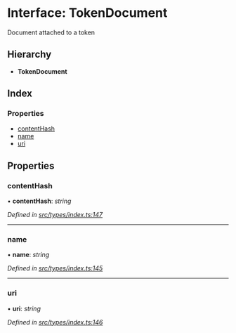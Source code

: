 # Interface: TokenDocument

Document attached to a token

## Hierarchy

* **TokenDocument**

## Index

### Properties

* [contentHash](tokendocument.md#contenthash)
* [name](tokendocument.md#name)
* [uri](tokendocument.md#uri)

## Properties

###  contentHash

• **contentHash**: *string*

*Defined in [src/types/index.ts:147](https://github.com/PolymathNetwork/polymesh-sdk/blob/ffcdfce/src/types/index.ts#L147)*

___

###  name

• **name**: *string*

*Defined in [src/types/index.ts:145](https://github.com/PolymathNetwork/polymesh-sdk/blob/ffcdfce/src/types/index.ts#L145)*

___

###  uri

• **uri**: *string*

*Defined in [src/types/index.ts:146](https://github.com/PolymathNetwork/polymesh-sdk/blob/ffcdfce/src/types/index.ts#L146)*
